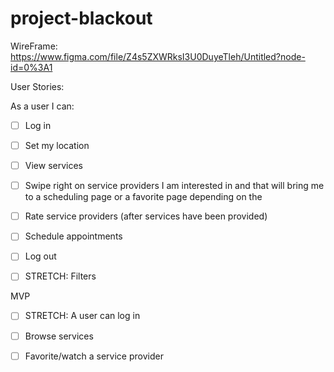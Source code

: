 # project-blackout

WireFrame:
https://www.figma.com/file/Z4s5ZXWRksI3U0DuyeTleh/Untitled?node-id=0%3A1


User Stories:

As a user I can:

- [ ] Log in
- [ ] Set my location 
- [ ] View services
- [ ] Swipe right on service providers I am interested in and that will bring me to a scheduling page or a favorite page depending on the 
- [ ] Rate service providers (after services have been provided)
- [ ] Schedule appointments 
- [ ] Log out 
- [ ] STRETCH: Filters 




MVP

- [ ] STRETCH: A user can log in
- [ ] Browse services
- [ ] Favorite/watch a service provider 


